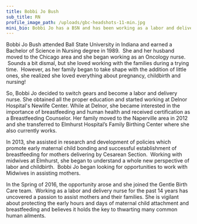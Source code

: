 ```yaml
---
title: Bobbi Jo Bush
sub_title: RN
profile_image_path: /uploads/gbc-headshots-11-min.jpg
mini_bio: Bobbi Jo has a BSN and has been working as a labor and delivery nurse for 14 years.  Bobbi Jo has a passion to assist mothers and their families. She is vigilant about protecting the early hours and days of maternal child attachment and breastfeeding.
---
```



Bobbi Jo Bush attended Ball State University in Indiana and earned a Bachelor of Science in Nursing degree in 1989.  She and her husband moved to the Chicago area and she began working as an Oncology nurse.  Sounds a bit dismal, but she loved working with the families during a trying time.  However, as her family began to take shape with the addition of little ones, she realized she loved everything about pregnancy, childbirth and nursing!

So, Bobbi Jo decided to switch gears and become a labor and delivery nurse. She obtained all the proper education and started working at Delnor Hospital's Newlife Center. While at Delnor, she became interested in the importance of breastfeeding and human health and received certification as a Breastfeeding Counselor. Her family moved to the Naperville area in 2012 and she transferred to Elmhurst Hospital’s Family Birthing Center where she also currently works.

In 2013, she assisted in research and development of policies which promote early maternal child bonding and successful establishment of breastfeeding for mothers delivering by Cesarean Section.  Working with midwives at Elmhurst, she began to understand a whole new perspective of labor and childbirth.  Bobbi Jo began looking for opportunities to work with Midwives in assisting mothers.

In the Spring of 2016, the opportunity arose and she joined the Gentle Birth Care team.  Working as a labor and delivery nurse for the past 14 years has uncovered a passion to assist mothers and their families. She is vigilant about protecting the early hours and days of maternal child attachment and breastfeeding and believes it holds the key to thwarting many common human ailments.